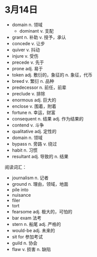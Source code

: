 # 3月14日

- domain n. 领域
  - dominant v. 支配
- grant n. 补助 v. 授予，承认
- concede v. 让步
- quiver v. 抖动
- injure v. 受伤
- precede v. 先于
- prone adj. 易于
- token adj. 敷衍的，象征的 n. 象征，代币
- breed v. 繁衍 n. 品种
- predecessor n. 前任，前辈
- preclude v. 排除
- enormous adj. 巨大的
- enclose v. 围着，附着
- fortune n. 幸运，财富
- consequent n. 结果 adj. 作为结果的
- contend v. 斗争
- qualitative adj. 定性的
- domain n. 领域
- bypass n. 旁路 v. 绕过
- habit n. 习惯
- resultant adj. 导致的 n. 结果

阅读词汇：

- journalism n. 记者
- ground n. 理由，领域，地面
- pile into
- nuisance
- filer
- tort
- fearsome adj. 极大的，可怕的
- bar exam 法考
- stern n. 船尾 adj. 严格的
- would-be adj. 未来的
- sit for 参加考试
- guild n. 协会
- flaw v. 损害 n. 缺陷
